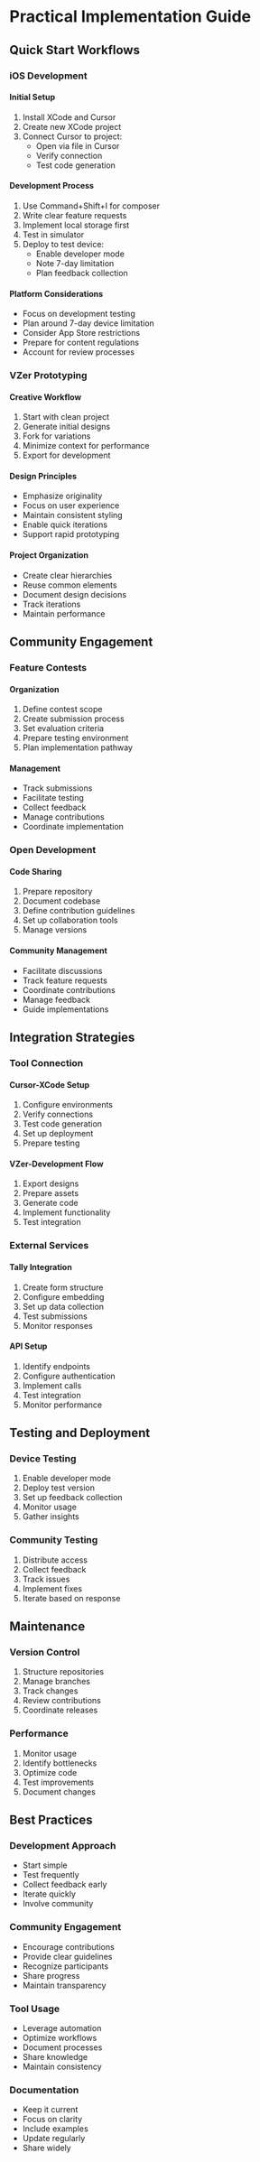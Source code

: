 # Practical Implementation Guide

## Quick Start Workflows

### iOS Development

#### Initial Setup
1. Install XCode and Cursor
2. Create new XCode project
3. Connect Cursor to project:
   - Open via file in Cursor
   - Verify connection
   - Test code generation

#### Development Process
1. Use Command+Shift+I for composer
2. Write clear feature requests
3. Implement local storage first
4. Test in simulator
5. Deploy to test device:
   - Enable developer mode
   - Note 7-day limitation
   - Plan feedback collection

#### Platform Considerations
- Focus on development testing
- Plan around 7-day device limitation
- Consider App Store restrictions
- Prepare for content regulations
- Account for review processes

### VZer Prototyping

#### Creative Workflow
1. Start with clean project
2. Generate initial designs
3. Fork for variations
4. Minimize context for performance
5. Export for development

#### Design Principles
- Emphasize originality
- Focus on user experience
- Maintain consistent styling
- Enable quick iterations
- Support rapid prototyping

#### Project Organization
- Create clear hierarchies
- Reuse common elements
- Document design decisions
- Track iterations
- Maintain performance

## Community Engagement

### Feature Contests

#### Organization
1. Define contest scope
2. Create submission process
3. Set evaluation criteria
4. Prepare testing environment
5. Plan implementation pathway

#### Management
- Track submissions
- Facilitate testing
- Collect feedback
- Manage contributions
- Coordinate implementation

### Open Development

#### Code Sharing
1. Prepare repository
2. Document codebase
3. Define contribution guidelines
4. Set up collaboration tools
5. Manage versions

#### Community Management
- Facilitate discussions
- Track feature requests
- Coordinate contributions
- Manage feedback
- Guide implementations

## Integration Strategies

### Tool Connection

#### Cursor-XCode Setup
1. Configure environments
2. Verify connections
3. Test code generation
4. Set up deployment
5. Prepare testing

#### VZer-Development Flow
1. Export designs
2. Prepare assets
3. Generate code
4. Implement functionality
5. Test integration

### External Services

#### Tally Integration
1. Create form structure
2. Configure embedding
3. Set up data collection
4. Test submissions
5. Monitor responses

#### API Setup
1. Identify endpoints
2. Configure authentication
3. Implement calls
4. Test integration
5. Monitor performance

## Testing and Deployment

### Device Testing
1. Enable developer mode
2. Deploy test version
3. Set up feedback collection
4. Monitor usage
5. Gather insights

### Community Testing
1. Distribute access
2. Collect feedback
3. Track issues
4. Implement fixes
5. Iterate based on response

## Maintenance

### Version Control
1. Structure repositories
2. Manage branches
3. Track changes
4. Review contributions
5. Coordinate releases

### Performance
1. Monitor usage
2. Identify bottlenecks
3. Optimize code
4. Test improvements
5. Document changes

## Best Practices

### Development Approach
- Start simple
- Test frequently
- Collect feedback early
- Iterate quickly
- Involve community

### Community Engagement
- Encourage contributions
- Provide clear guidelines
- Recognize participants
- Share progress
- Maintain transparency

### Tool Usage
- Leverage automation
- Optimize workflows
- Document processes
- Share knowledge
- Maintain consistency

### Documentation
- Keep it current
- Focus on clarity
- Include examples
- Update regularly
- Share widely